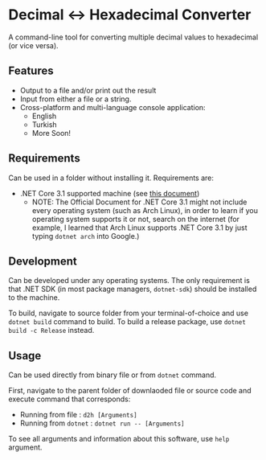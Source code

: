 # Decimal <-> Hexadecimal Converter

A command-line tool for converting multiple decimal values to hexadecimal (or vice versa).

## Features

- Output to a file and/or print out the result
- Input from either a file or a string.
- Cross-platform and multi-language console application:
   - English
   - Turkish
   - More Soon!

## Requirements

Can be used in a folder without installing it. Requirements are:

- .NET Core 3.1 supported machine (see [this document](https://github.com/dotnet/core/blob/main/release-notes/3.1/3.1-supported-os.md))
  - NOTE: The Official Document for .NET Core 3.1 might not include every operating system (such as Arch Linux), in order to learn if you operating system supports it or not, search on the internet (for example, I learned that Arch Linux supports .NET Core 3.1 by just typing `dotnet arch` into Google.)

## Development

Can be developed under any operating systems. The only requirement is that .NET SDK (in most package managers, `dotnet-sdk`) should be installed to the machine.

To build, navigate to source folder from your terminal-of-choice and use `dotnet build` command to build.
To build a release package, use `dotnet build -c Release` instead. 

## Usage

Can be used directly from binary file or from `dotnet` command.

First, navigate to the parent folder of downlaoded file or source code and execute command that corresponds:

 - Running from file : `d2h [Arguments]`
 - Running from `dotnet` : `dotnet run -- [Arguments]`
 
To see all arguments and information about this software, use `help` argument.
